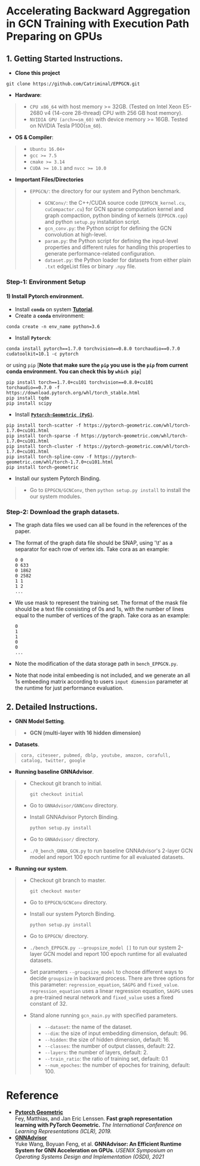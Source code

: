 # Accelerating Backward Aggregation in GCN Training with Execution Path Preparing on GPUs

## 1. Getting Started Instructions.

+ **Clone this project**
```shell
git clone https://github.com/Catriminal/EPPGCN.git
```

+ **Hardware**: 
> + `CPU x86_64` with host memory >= 32GB. (Tested on Intel Xeon E5-2680 v4 (14-core 28-thread)  CPU  with 256 GB host memory).
> + `NVIDIA GPU (arch>=sm_60)` with device memory >= 16GB. Tested on NVIDIA Tesla P100(`sm_60`). 

+ **OS & Compiler**: 
> + `Ubuntu 16.04+`
> + `gcc >= 7.5`
> + `cmake >= 3.14`
> + `CUDA >= 10.1` and `nvcc >= 10.0`

+ **Important Files/Directories**

> + `EPPGCN/`: the directory for our system and Python benchmark. 
> > + `GCNConv/`: the C++/CUDA source code (`EPPGCN_kernel.cu`, `cuCompactor.cu`) for GCN sparse computation kernel and graph compaction, python binding of kernels (`EPPGCN.cpp`) and python `setup.py` installation script.
> > + `gcn_conv.py`: the Python script for defining the GCN convolution at high-level.
> > + `param.py`: the Python script for defining the input-level properties and different rules for handling this properties to generate performance-related configuration.
> > + `dataset.py`: the Python loader for datasets from either plain `.txt` edgeList files or binary `.npy` file.


### **Step-1: Environment Setup** 

#### 1) Install Pytorch environment.
+ Install **`conda`** on system **[Tutorial](https://www.digitalocean.com/community/tutorials/how-to-install-anaconda-on-ubuntu-18-04-quickstart)**.
+ Create a **`conda`** environment: 
```shell
conda create -n env_name python=3.6
```
+ Install **`Pytorch`**: 
```shell
conda install pytorch==1.7.0 torchvision==0.8.0 torchaudio==0.7.0 cudatoolkit=10.1 -c pytorch
```
or using `pip` [**Note that make sure the `pip` you use is the `pip` from current conda environment. You can check this by `which pip`**]
```shell
pip install torch==1.7.0+cu101 torchvision==0.8.0+cu101 torchaudio==0.7.0 -f https://download.pytorch.org/whl/torch_stable.html
pip install tqdm
pip install scipy
```
+ Install [**`Pytorch-Geometric (PyG)`**](https://github.com/rusty1s/pytorch_geometric).
```shell
pip install torch-scatter -f https://pytorch-geometric.com/whl/torch-1.7.0+cu101.html
pip install torch-sparse -f https://pytorch-geometric.com/whl/torch-1.7.0+cu101.html
pip install torch-cluster -f https://pytorch-geometric.com/whl/torch-1.7.0+cu101.html
pip install torch-spline-conv -f https://pytorch-geometric.com/whl/torch-1.7.0+cu101.html
pip install torch-geometric
```

+ Install our system Pytorch Binding.
> + Go to `EPPGCN/GCNConv`, then `python setup.py install` to install the our system modules.

### **Step-2: Download the graph datasets.**
+ The graph data files we used can all be found in the references of the paper.

+ The format of the graph data file should be SNAP, using '\t' as a separator for each row of vertex ids. Take cora as an example:

  ```
  0	0
  0	633
  0	1862
  0	2582
  1	1
  1	2
  ...
  ```

+ We use mask to represent the training set. The format of the mask file should be a text file consisting of 0s and 1s, with the number of lines equal to the number of vertices of the graph. Take cora as an example:

  ```
  0
  1
  1
  0
  0
  ...
  ```

+ Note the modification of the data storage path in `bench_EPPGCN.py`.
+ Note that node inital embeeding is not included, and we generate an all 1s embeeding matrix according to users `input dimension` parameter at the runtime for just performance evaluation.

## 2. Detailed Instructions.

+ **GNN Model Setting**.
> + **GCN (multi-layer with 16 hidden dimension)**
+ **Datasets**.

> `cora, citeseer, pubmed, dblp, youtube, amazon, corafull, catalog, twitter, google`

+ **Running baseline GNNAdvisor**.
> + Checkout git branch to initial.
>
>   ```shell
>   git checkout initial
>   ```
>
> + Go to `GNNAdvisor/GNNConv` directory.
>
> + Install GNNAdvisor Pytorch Binding.
>
>   ```shell
>   python setup.py install
>   ```
>
> + Go to `GNNAdvisor/` directory.
>
> + `./0_bench_GNNA_GCN.py` to run baseline GNNAdvisor's 2-layer GCN model and report 100 epoch runtime for all evaluated datasets.

+ **Running our system**.
> + Checkout git branch to master.
>
>   ```shell
>   git checkout master
>   ```
>
> + Go to `EPPGCN/GCNConv` directory.
>
> + Install our system Pytorch Binding.
>
>   ```shell
>   python setup.py install
>   ```
>
> + Go to `EPPGCN/` directory. 
>
> + `./bench_EPPGCN.py --groupsize_model []`  to run our system 2-layer GCN model and report 100 epoch runtime for all evaluated datasets.
>
> + Set parameters `--groupsize_model`  to choose different ways to decide `groupsize` in backward process. There are three options for this parameter: `regression_equation`, `SAGPG` and `fixed_value`. `regression_equation` uses a linear regression equation, `SAGPG` uses a pre-trained neural network and `fixed_value` uses a fixed constant of 32.
>
> +  Stand alone running `gcn_main.py` with specified parameters.
> > + `--dataset`: the name of the dataset.
> > + `--dim`: the size of input embedding dimension, default: 96.
> > + `--hidden`: the size of hidden dimension, default: 16.
> > + `--classes`: the number of output classes, default: 22.
> > + `--layers`: the number of layers, default: 2.
> > + `--train_ratio`: the ratio of training set, default: 0.1
> > + `--num_epoches`: the number of epoches for training, default: 100.


# Reference
+ [**Pytorch Geometric**](https://github.com/rusty1s/pytorch_geometric) <br>
  Fey, Matthias, and Jan Eric Lenssen. 
  **Fast graph representation learning with PyTorch Geometric.** 
  *The International Conference on Learning Representations (ICLR), 2019.*
+ [**GNNAdvisor**](https://github.com/YukeWang96/OSDI21_AE)<br>
  Yuke Wang, Boyuan Feng, et al. 
  **GNNAdvisor: An Efficient Runtime System for GNN Acceleration on GPUs**. *USENIX Symposium on Operating Systems Design and Implementation (OSDI), 2021*